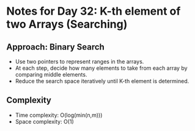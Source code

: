 # Notes for Day 32: K-th element of two Arrays (Searching)

## Approach: Binary Search

- Use two pointers to represent ranges in the arrays.
- At each step, decide how many elements to take from each array by comparing middle elements.
- Reduce the search space iteratively until K-th element is determined.

## Complexity

- Time complexity: O(log(min(n,m)))
- Space complexity: O(1)
